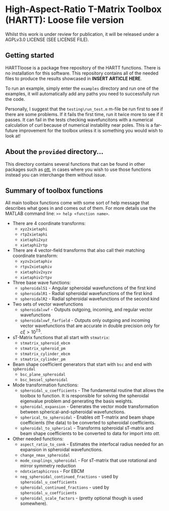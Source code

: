# High-Aspect-Ratio T-Matrix Toolbox (HARTT): Loose file version
Whilst this work is under review for publication, it will be released under a AGPLv3.0 LICENSE (SEE LICENSE FILE).

## Getting started
HARTTloose is a package free repository of the HARTT functions. There is no installation for this software. This repository contains all of the needed files to produce the results showcased in **INSERT ARTICLE HERE**.

To run an example, simply enter the ``examples`` directory and run one of the examples, it will automatically add any paths you need to successfully run the code.

Personally, I suggest that the ``testing\run_test.m`` m-file be run first to see if there are some problems. If it fails the first time, run it twice more to see if it passes. It can fail in the tests checking wavefuncitons with a numerical calculation of curl because of numerical instability near poles. This is a far-future improvement for the toolbox unless it is something you would wish to look at!

## About the ``provided`` directory...
This directory contains several functions that can be found in other packages such as [ott](https://github.com/ilent2/ott/), in cases where you wish to use those functions instead you can interchange them without issue.

## Summary of toolbox functions
All main toolbox functions come with some sort of help message that describes what goes in and comes out of them. For more details use the MATLAB command line: ``>> help <function name>``.
- There are 4 coordinate transforms:
  - ``xyz2xietaphi``
  - ``rtp2xietaphi``
  - ``xietaphi2xyz``
  - ``xietaphi2rtp``
- There are 4 vector-field transforms that also call their matching coordinate transform:
  - ``xyzv2xietaphiv``
  - ``rtpv2xietaphiv``
  - ``xietaphiv2xyzv``
  - ``xietaphiv2rtpv``
- Three base wave functions:
  - ``spheroidalS1`` - Angular spheroidal wavefunctions of the first kind
  - ``spheroidalR1`` - Radial spheroidal wavefunctions of the first kind
  - ``spheroidalR2`` - Radial spheroidal wavefunctions of the second kind
- Two sets of vector wavefunctions
  - ``spheroidalvwf`` - Outputs outgoing, incoming, and regular vector wavefunctions
  - ``spheroidalvwf_farfield`` - Outputs only outgoing and incoming vector wavefunctions that are accurate in double precision only for $c\xi>10^{7.5}$.
- sT-Matrix functions that all start with ``stmatrix``:
  - ``stmatrix_spheroid_ebcm``
  - ``stmatrix_spheroid_pm``
  - ``stmatrix_cylinder_ebcm``
  - ``stmatrix_cylinder_pm``
- Beam shape coefficient generators that start with ``bsc`` and end with ``spheroidal``
  - ``bsc_plane_spheroidal``
  - ``bsc_bessel_spheroidal``
- Mode transformation functions:
  - ``spheroidal_u_coefficients`` - The fundamental routine that allows the toolbox to function. It is responsible for solving the spheroidal eigenvalue problem and generating the basis weights.
  - ``spheroidal_expansion`` - Generates the vector mode transformation between spherical-and-spheroidal wavefunctions.
  - ``spherical_to_spheroidal`` - Enables *ott* T-matrix and beam shape coefficients (the data) to be converted to spheroidal coefficients.
  - ``spheroidal_to_spherical`` - Transforms spheroidal sT-matrix and beam shape coefficients to be converted to data for import into *ott*.
- Other needed functions:
  - ``aspect_ratio_to_conk`` - Estimates the interfocal radius needed for an expansion in spheroidal wavefunctions.
  - ``change_nmax_spheroidal``
  - ``mode_couplings_spheroidal`` - For sT-matrix that use rotational and mirror symmetry reduction
  - ``ndotxietaphicross`` - For EBCM
  - ``neg_spheroidal_continued_fractions`` - used by ``spheroidal_u_coefficients``
  - ``spheroidal_continued_fractions`` - used by ``spheroidal_u_coefficients``
  - ``spheroidal_scale_factors`` - (pretty optional though is used somewhere).

